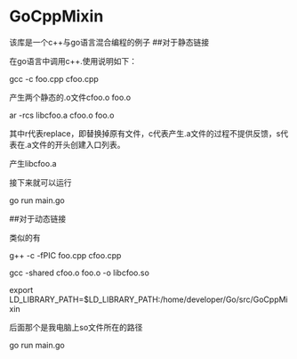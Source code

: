 # GoCppMixin

该库是一个c++与go语言混合编程的例子
##对于静态链接

在go语言中调用c++.使用说明如下：

gcc -c foo.cpp cfoo.cpp

产生两个静态的.o文件cfoo.o foo.o

ar -rcs libcfoo.a cfoo.o foo.o

其中r代表replace，即替换掉原有文件，c代表产生.a文件的过程不提供反馈，s代表在.a文件的开头创建入口列表。

产生libcfoo.a

接下来就可以运行

go run main.go

##对于动态链接

类似的有

g++ -c -fPIC foo.cpp cfoo.cpp

gcc -shared cfoo.o foo.o -o libcfoo.so

export LD_LIBRARY_PATH=$LD_LIBRARY_PATH:/home/developer/Go/src/GoCppMixin

后面那个是我电脑上so文件所在的路径

go run main.go